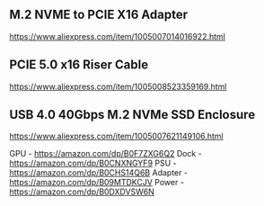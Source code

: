 ## M.2 NVME to PCIE X16 Adapter 
https://www.aliexpress.com/item/1005007014016922.html

## PCIE 5.0 x16 Riser Cable 
https://www.aliexpress.com/item/1005008523359169.html

## USB 4.0 40Gbps M.2 NVMe SSD Enclosure
https://www.aliexpress.com/item/1005007621149106.html



GPU - https://amazon.com/dp/B0F7ZXG6Q2
Dock - https://amazon.com/dp/B0CNXNGYF9
PSU - https://amazon.com/dp/B0CHS14Q6B
Adapter - https://amazon.com/dp/B09MTDKCJV
Power - https://amazon.com/dp/B0DXDVSW6N